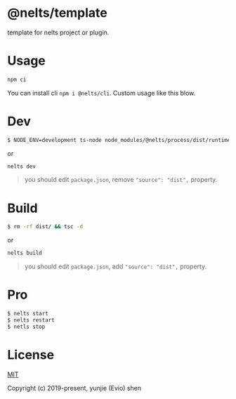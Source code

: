 # @nelts/template

template for nelts project or plugin.

# Usage

```bash
npm ci
```

You can install cli `npm i @nelts/cli`. Custom usage like this blow.

# Dev

```bash
$ NODE_ENV=development ts-node node_modules/@nelts/process/dist/runtime.js --module=@nelts/nelts --base=. --config=nelts.config
```

or 

```bash
nelts dev
```

> you should edit `package.json`, remove `"source": "dist",` property.

# Build

```bash
$ rm -rf dist/ && tsc -d
```

or

```bash
nelts build
```

> you should edit `package.json`, add `"source": "dist",` property.

# Pro

```bash
$ nelts start
$ nelts restart
$ netls stop
```

# License

[MIT](http://opensource.org/licenses/MIT)

Copyright (c) 2019-present, yunjie (Evio) shen
